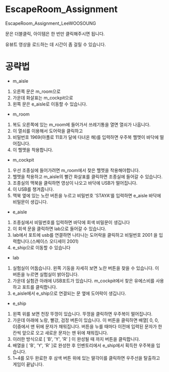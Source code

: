 # EscapeRoom_Assignment
EscapeRoom_Assignment_LeeWOOSOUNG

문은 더블클릭, 아이템은 한 번만 클릭해주시면 됩니다.

유뷰트 영상을 로드하는 데 시간이 좀 걸릴 수 있습니다.






# 공략법

- m_aisle
1. 오른쪽 문은 m_room으로
2. 가운데 화살표는 m_cockpit으로
3. 왼쪽 문은 e_aisle로 이동할 수 있습니다.

- m_room
1. 복도 오른쪽에 있는 m_room에 들어가서 쓰레기통을 열면 열쇠가 나옵니다.
2. 이 열쇠를 이용해서 도어락을 클릭하고
3. 비밀번호 1969(아폴로 11호가 달에 다녀온 해)를 입력하면 우주복 헬멧이 바닥에 떨어집니다.
4. 이 헬멧을 착용합니다.

- m_cockpit
1. 우선 조종실에 들어가려면 m_room에서 찾은 헬멧을 착용해야합니다.
2. 헬멧을 착용하고 m_aisle의 빨간 화살표를 클릭하면 조종실에 들어갈 수 있습니다.
3. 조종실의 맥북을 클릭하면 영상이 나오고 바닥에 USB가 떨어집니다.
4. 이 USB를 챙겨줍니다.
4. 맥북 옆에 있는 노란 버튼을 누르고 비밀번호 'STAYA'를 입력하면 e_aisle 바닥에 비밀문이 생깁니다.

- e_aisle
1. 조종실에서 비밀번호를 입력하면 바닥에 회색 비밀문이 생깁니다
2. 이 회색 문을 클릭하면 lab으로 들어갈 수 있습니다.
3. lab에서 포트에 usb를 연결하면 나타나는 도어락을 클릭하고 비밀번호 2001 을 입력합니다.(스페이스 오디세이 2001)
4. e_ship으로 이동할 수 있습니다

- lab
1. 실험실이 어둡습니다. 왼쪽 기둥을 자세히 보면 노란 버튼을 찾을 수 있습니다. 이 버튼을 누르면 실험실이 밝아집니다.
2. 가운데 실험관 아래에 USB포트가 있습니다. m_cockpit에서 찾은 유에스비를 사용하고 포트를 클릭합니다.
3. e_aisle에서 e_ship으로 연결되는 문 옆에 도어락이 생깁니다.

- e_ship
1. 왼쪽 위를 보면 천장 뚜껑이 있습니다. 뚜껑을 클릭하면 우주복이 떨어집니다.
2. 가운데 아래에 노랑, 빨강, 검정 버튼이 있습니다. 이 버튼을 클릭하면 배열[ 0, 0, 0]중에서 맨 뒤에 문자가 채워집니다.
   버튼을 누를 때마다 이전에 입력된 문자가 한 칸씩 앞으로 오고 새로운 문자는 맨 뒤에 채워집니다.
3. 이러한 방식으로 [ 'B', 'Y', 'R' ] 이 완성될 때 까지 버튼을 클릭합니다.
4. 배열을 [ 'B', 'Y', 'R' ]로 완성한 후 인벤토리에서 e_ship에서 획득한 우주복을 입습니다.
5. 1~4를 모두 완료한 후 삼색 버튼 위에 있는 딸각이를 클릭하면 우주선을 탈출하고 게임이 끝납니다.
